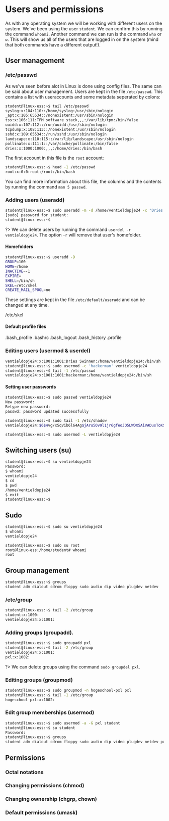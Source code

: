# Users and permissions
As with any operating system we will be working with different users on the system. We've been using the user `student`. We can confirm this by running the command `whoami`. Another command we can run is the command `who` or `w`. This will show us all of the users that are logged in on the system (mind that both commands have a different output!).

## User management

### /etc/passwd
As we've seen before alot in Linux is done using config files. The same can be said about user management. Users are kept in the file `/etc/passwd`. This contains a list with useraccounts and some metadata seperated by colons:
```bash
student@linux-ess:~$ tail /etc/passwd
syslog:x:104:110::/home/syslog:/usr/sbin/nologin
_apt:x:105:65534::/nonexistent:/usr/sbin/nologin
tss:x:106:111:TPM software stack,,,:/var/lib/tpm:/bin/false
uuidd:x:107:112::/run/uuidd:/usr/sbin/nologin
tcpdump:x:108:113::/nonexistent:/usr/sbin/nologin
sshd:x:109:65534::/run/sshd:/usr/sbin/nologin
landscape:x:110:115::/var/lib/landscape:/usr/sbin/nologin
pollinate:x:111:1::/var/cache/pollinate:/bin/false
dries:x:1000:1000:,,,:/home/dries:/bin/bash
```
The first account in this file is the `root` account:
```bash
student@linux-ess:~$ head -1 /etc/passwd
root:x:0:0:root:/root:/bin/bash
```
You can find more information about this file, the columns and the contents by running the command `man 5 passwd`.

### Adding users (useradd)

```bash
student@linux-ess:~$ sudo useradd -m -d /home/ventieldopje24 -c "Dries Swinnen" ventieldopje24
[sudo] password for student:
student@linux-ess:~$
```

?> We can delete users by running the command `userdel -r ventieldopje24`. The option `-r` will remove that user's homefolder.

#### Homefolders

```bash
student@linux-ess:~$ useradd -D
GROUP=100
HOME=/home
INACTIVE=-1
EXPIRE=
SHELL=/bin/sh
SKEL=/etc/skel
CREATE_MAIL_SPOOL=no
```
These settings are kept in the file `/etc/default/useradd` and can be changed at any time.

/etc/skel

#### Default profile files
.bash_profile
.bashrc
.bash_logout
.bash_history
.profile

### Editing users (usermod & userdel)

```bash
ventieldopje24:x:1001:1001:Dries Swinnen:/home/ventieldopje24:/bin/sh
student@linux-ess:~$ sudo usermod -c 'hackerman' ventieldopje24
student@linux-ess:~$ tail -1 /etc/passwd
ventieldopje24:x:1001:1001:hackerman:/home/ventieldopje24:/bin/sh
```

#### Setting user passwords
```bash
student@linux-ess:~$ sudo passwd ventieldopje24
New password:
Retype new password:
passwd: password updated successfully
```

```bash
student@linux-ess:~$ sudo tail -1 /etc/shadow
ventieldopje24:$6$4vg/x5qVib6l64Ag$jAru5Ov9l1jr6gfeoJO5LWDX5AiVADusToKSKT9H4u3Ih.KgZnWnZeM7N9.csfrqdABezJQbCSsD4j4YG/nFk1:19166:0:99999:7:::
```


```bash
student@linux-ess:~$ sudo usermod -L ventieldopje24
```


## Switching users (su)
```bash
student@linux-ess:~$ su ventieldopje24
Password:
$ whoami
ventieldopje24
$ cd
$ pwd
/home/ventieldopje24
$ exit
student@linux-ess:~$
```

## Sudo
```bash
student@linux-ess:~$ sudo su ventieldopje24
$ whoami
ventieldopje24
```

```bash
student@linux-ess:~$ sudo su root
root@linux-ess:/home/student# whoami
root
```


## Group management
```bash
student@linux-ess:~$ groups
student adm dialout cdrom floppy sudo audio dip video plugdev netdev
```

### /etc/group
```bash
student@linux-ess:~$ tail -2 /etc/group
student:x:1000:
ventieldopje24:x:1001:
```


### Adding groups (groupadd).
```bash
student@linux-ess:~$ sudo groupadd pxl
student@linux-ess:~$ tail -2 /etc/group
ventieldopje24:x:1001:
pxl:x:1002:
```

?> We can delete groups using the command `sudo groupdel pxl`.

### Editing groups (groupmod)

```bash
student@linux-ess:~$ sudo groupmod -n hogeschool-pxl pxl
student@linux-ess:~$ tail -1 /etc/group
hogeschool-pxl:x:1002:
```

### Edit group memberships (usermod)

```bash
student@linux-ess:~$ sudo usermod -a -G pxl student
student@linux-ess:~$ su student
Password:
student@linux-ess:~$ groups
student adm dialout cdrom floppy sudo audio dip video plugdev netdev pxl
```

## Permissions

### Octal notations

### Changing permissions (chmod)

### Changing ownership (chgrp, chown)

### Default permissions (umask)

